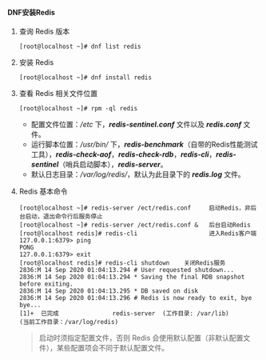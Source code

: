 #### DNF安装Redis

1. 查询 Redis 版本

   ```shell
   [root@localhost ~]# dnf list redis
   ```

2. 安装 Redis

   ~~~shell
   [root@localhost ~]# dnf install redis
   ~~~

3. 查看 Redis 相关文件位置

   ~~~shell
   [root@localhost ~]# rpm -ql redis
   ~~~

   - 配置文件位置：*/etc* 下，***redis-sentinel.conf*** 文件以及 ***redis.conf*** 文件。
   - 运行脚本位置：*/usr/bin/* 下，***redis-benchmark***（自带的Redis性能测试工具），***redis-check-aof***，***redis-check-rdb***，***redis-cli***，***redis-sentinel***（哨兵启动脚本），***redis-server***。
   - 默认日志目录：*/var/log/redis/*，默认为此目录下的 ***redis.log*** 文件。

4. Redis 基本命令

   ```shell
   [root@localhost ~]# redis-server /ect/redis.conf     启动Redis，非后台启动，退出命令行后服务停止
   [root@localhost ~]# redis-server /ect/redis.conf &   后台启动Redis
   [root@localhost redis]# redis-cli                    进入Redis客户端
   127.0.0.1:6379> ping
   PONG
   127.0.0.1:6379> exit
   [root@localhost redis]# redis-cli shutdown    关闭Redis服务
   2836:M 14 Sep 2020 01:04:13.294 # User requested shutdown...
   2836:M 14 Sep 2020 01:04:13.294 * Saving the final RDB snapshot before exiting.
   2836:M 14 Sep 2020 01:04:13.295 * DB saved on disk
   2836:M 14 Sep 2020 01:04:13.296 # Redis is now ready to exit, bye bye...
   [1]+  已完成               redis-server  (工作目录: /var/lib)
   (当前工作目录：/var/log/redis)
   ```

   > 启动时须指定配置文件，否则 Redis 会使用默认配置（非默认配置文件），某些配置项会不同于默认配置文件。

